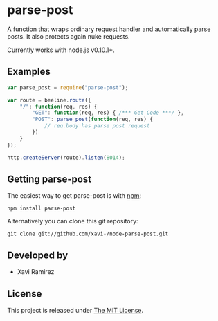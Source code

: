# parse-post

A function that wraps ordinary request handler and automatically parse posts.  It also protects again nuke requests.

Currently works with node.js v0.10.1+.

## Examples

```javascript
var parse_post = require("parse-post");

var route = beeline.route({
	"/": function(req, res) {
		"GET": function(req, res) { /*** Get Code ***/ },
		"POST": parse_post(function(req, res) {
			// req.body has parse post request
		})
	}
});

http.createServer(route).listen(8014);
```

## Getting parse-post

The easiest way to get parse-post is with [npm](http://npmjs.org/):

    npm install parse-post

Alternatively you can clone this git repository:

    git clone git://github.com/xavi-/node-parse-post.git


## Developed by
* Xavi Ramirez

## License
This project is released under [The MIT License](http://www.opensource.org/licenses/mit-license.php).
